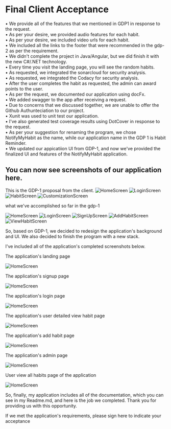 # Final Client Acceptance 

• We provide all of the features that we mentioned in GDP1 in response to the request. </br>
• As per your desire, we provided audio features for each habit. </br>
• As per your desire, we included video urls for each habit. </br>
• We included all the links to the footer that were recommended in the gdp-2 as per the requirement. </br>
• We didn't complete the project in Java/Angular, but we did finish it with the new C#/.NET technology. </br>
• Every time you visit the landing page, you will see the random habits. </br>
• As requested, we integrated the sonarcloud for security analysis. </br>
• As requested, we integrated the Codacy for security analysis. </br>
• After the user completes the habit as requested, the admin can award points to the user. </br>
• As per the request, we documented our application using docFx. </br>
• We added swagger to the app after receiving a request. </br>
• Due to concerns that we discussed together, we are unable to offer the Github Authunteciation to our project. </br>
• Xunit was used to unit test our application. </br>
• I've also generated test coverage results using DotCover in response to the request. </br>
• As per your suggestion for renaming the program, we chose NotifyMyHabit as the name, while our application name in the GDP 1 is Habit Reminder. </br>
• We updated our appicatiion UI from GDP-1, and now we've provided the finalized UI and features of the NotifyMyHabit application. </br>

## You can now see screenshots of our application here.

This is the GDP-1 proposal from the client.
![HomeScreen](/images/HomeScreen.jpg)
![LoginScreen](/images/LOGINScreen.jpg)
![HabitScreen](/images/HabitScreen.jpg)
![CustomizationScreen](/images/CustomizationScreen.jpg)

what we've accomplished so far in the gdp-1

![HomeScreen](/images/1.png)
![LoginScreen](/images/2.png)
![SignUpScreen](/images/3.png)
![AddHabitScreen](/images/4.png)
![ViewHabitScreen](/images/5.png)

So, based on GDP-1, we decided to redesign the application's background and UI. We also decided to finish the program with a new stack. </br>

I've included all of the application's completed screenshots below. </br>

The application's landing page

![HomeScreen](/images/new1.png)

The application's signup page

![HomeScreen](/images/new6.png)

 The application's login page

![HomeScreen](/images/new5.png)

The application's user detailed view habit  page

![HomeScreen](/images/new3.png)

 The application's add habit page


![HomeScreen](/images/new2.png)

The application's admin page


![HomeScreen](/images/new7.png)

User view all habits page of the application

![HomeScreen](/images/new8.png)


So, finally, my application includes all of the documentation, which you can see in my Readme.md, and here is the job we completed. Thank you for providing us with this opportunity.

If we met the application's requirements, please sign here to indicate your acceptance  </br>







